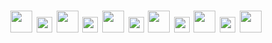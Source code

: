 <h1 align="center"> 
  <img src="https://emoji.discord.st/emojis/768b108d-274f-4f44-a634-8477b16efce7.gif" width="35">
  <img src="https://emoji.discord.st/emojis/768b108d-274f-4f44-a634-8477b16efce7.gif" width="25">
  <img src="https://emoji.discord.st/emojis/768b108d-274f-4f44-a634-8477b16efce7.gif" width="35">
  <img src="https://emoji.discord.st/emojis/768b108d-274f-4f44-a634-8477b16efce7.gif" width="25">
  <img src="https://emoji.discord.st/emojis/768b108d-274f-4f44-a634-8477b16efce7.gif" width="35">
  <img src="https://emoji.discord.st/emojis/768b108d-274f-4f44-a634-8477b16efce7.gif" width="25">
  <img src="https://emoji.discord.st/emojis/768b108d-274f-4f44-a634-8477b16efce7.gif" width="35">
  <img src="https://emoji.discord.st/emojis/768b108d-274f-4f44-a634-8477b16efce7.gif" width="25">
  <img src="https://emoji.discord.st/emojis/768b108d-274f-4f44-a634-8477b16efce7.gif" width="35">
  <img src="https://emoji.discord.st/emojis/768b108d-274f-4f44-a634-8477b16efce7.gif" width="25">
  <img src="https://emoji.discord.st/emojis/768b108d-274f-4f44-a634-8477b16efce7.gif" width="35">
 </h1>
